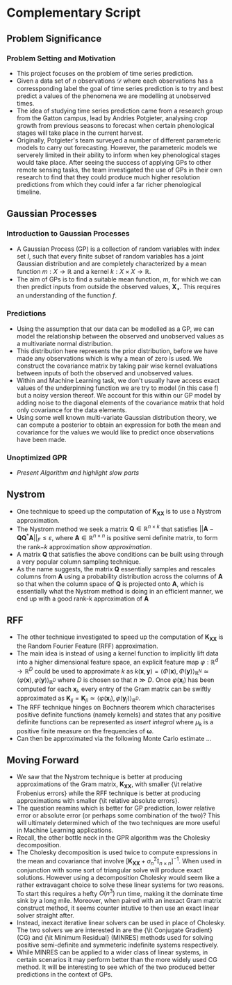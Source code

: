 # Complementary Script

## Problem Significance

### Problem Setting and Motivation

- This project focuses on the problem of time series prediction.
- Given a data set of $n$ observations $\mathcal{D}$ where each observations has a corressponding label the goal of time series prediction is to try and best predict a values of the phenomena we are modelling at unobserved times.
- The idea of studying time series prediction came from a research group from the Gatton campus, lead by Andries Potgieter, analysing crop growth from previous seasons to forecast when certain phenological stages will take place in the current harvest.
- Originally, Potgieter's team surveyed a number of different parameteric models to carry out forecasting. However, the parameteric models we serverely limited in their ability to inform when key phenological stages would take place. After seeing the success of applying GPs to other remote sensing tasks, the team investigated the use of GPs in their own research to find that they could produce much higher resolution predictions from which they could infer a far richer phenological timeline.

## Gaussian Processes

### Introduction to Gaussian Processes

- A Gaussian Process (GP) is a collection of random variables with index set $I$, such that every finite subset of random variables has a joint Gaussian distribution and are completely characterized by a mean function $m : X \to \mathbb{R}$ and a kernel $k : X \times X \to \mathbb{R}$.
- The aim of GPs is to find a suitable mean function, $m$, for which we can then predict inputs from outside the observed values, $\bm{X_{\star}}$. This requires an understanding of the function $f$.

### Predictions

- Using the assumption that our data can be modelled as a GP, we can model the relationship between the observed and unobserved values as a multivariate normal distribution.
- This distribution here represents the prior distribution, before we have made any observations which is why a mean of zero is used. We construct the covariance matrix by taking pair wise kernel evaluations between inputs of both the observed and unobserved values.
- Within and Machine Learning task, we don't usually have access exact values of the underpinning function we are try to model (in this case f) but a noisy version thereof. We account for this within our GP model by adding noise to the diagonal elements of the covariance matrix that hold only covariance for the data elements.
- Using some well known multi-variate Gaussian distribution theory, we can compute a posterior to obtain an expression for both the mean and covariance for the values we would like to predict once observations have been made.

### Unoptimized GPR

- _Present Algorithm and highlight slow parts_

## Nystrom

- One technique to speed up the computation of $\bm{K_{XX}}$ is to use a Nystrom approximation.
- The Nystrom method we seek a matrix $\bm{Q}\in \mathbb{R}^{n \times k}$ that satisfies ${|| \bm{A} - \bm{Q} \bm{Q}^{\ast} \bm{A} ||}_{F} \leq \varepsilon$, where $\bm{A} \in \mathbb{R}^{n \times n}$ is positive semi definite matrix, to form the rank$-k$ approximation _show approximation_.
- A matrix $\bm{Q}$ that satisfies the above conditions can be built using through a very popular column sampling technique.
- As the name suggests, the matrix $\bm{Q}$ essentially samples and rescales columns from $\bm{A}$ using a probability distribution across the columns of $\bm{A}$ so that when the column space of $\bm{Q}$ is projected onto $\bm{A}$, which is essentially what the Nystrom method is doing in an efficient manner, we end up with a good rank-k approximation of $\bm{A}$

## RFF
- The other technique investigated to speed up the computation of $\bm{K_{XX}}$ is the Random Fourier Feature (RFF) approximation.
- The main idea is instead of using a kernel function to implicitly lift data into a higher dimensional feature space, an explicit feature map $\varphi : \mathbb{R}^d \to \mathbb{R}^D$ could be used to approximate $k$ as $k \left( \bm{x} , \bm{y} \right) = \langle \Phi (\bm{x}) , \Phi (\bm{y}) \rangle_{\mathbb{R}^N} \simeq \langle \varphi (\bm{x}) , \varphi (\bm{y}) \rangle_{\mathbb{R}^D}$ where $D$ is chosen so that $n \gg  D$. Once $\varphi (\bm{x}_i)$ has been computed for each $\bm{x}_i$, every entry of the Gram matrix can be swiftly approximated as $\bm{K}_{ij} = \bm{K}_{ji} \simeq \langle \varphi (\bm{x}_i) , \varphi (\bm{y}_j) \rangle_{\mathbb{R}^D}$.
- The RFF technique hinges on Bochners theorem which characterises positive definite functions (namely kernels) and states that any positive definite functions can be represented as _insert integral_ where $\mu_k$ is a positive finite measure on the frequencies of $\bm{\omega}$.
- Can then be approximated via the following Monte Carlo estimate ...

## Moving Forward

- We saw that the Nystrom technique is better at producing approximations of the Gram matrix, $\bm{K}_{\bm{XX}}$, with smaller {\it relative Frobenius errors} while the RFF technique is better at producing approximations with smaller {\it relative absolute errors}.
- The question reamins which is better for GP prediction, lower relative error or absolute error (or perhaps some combination of the two)? This will ultimately determined which of the two techniques are more useful in Machine Learning applications.
- Recall, the other bottle neck in the GPR algorithm was the Cholesky decomposition.
- The Cholesky decomposition is used twice to compute expressions in the mean and covariance that involve $\left[ \bm{K_{XX}} + \sigma_n^2 \mathbb{I}_{n \times n} \right]^{-1}$. When used in conjunction with some sort of triangular solve will produce exact solutions. However using a decomposition Cholesky would seem like a rather extravagant choice to solve these linear systems for two reasons. To start this requires a hefty $O (n^3)$ run time, making it the dominate time sink by a long mile. Moreover, when paired with an inexact Gram matrix construct method, it seems counter intutive to then use an exact linear solver straight after.
- Instead, inexact iterative linear solvers can be used in place of Cholesky. The two solvers we are interested in are the {\it Conjugate Gradient} (CG) and {\it Minimum Residual} (MINRES) methods used for solving positive semi-definite and symmeteric indefinite systems respectively.
- While MINRES can be applied to a wider class of linear systems, in certain scenarios it may perform better than the more widely used CG method. It will be interesting to see which of the two produced better predictions in the context of GPs.
